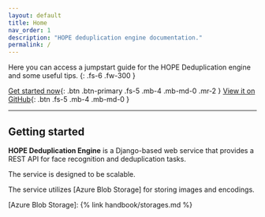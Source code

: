 ```yaml
---
layout: default
title: Home
nav_order: 1
description: "HOPE deduplication engine documentation."
permalink: /
---
```


Here you can access a jumpstart guide for the HOPE Deduplication engine and some useful tips.
{: .fs-6 .fw-300 }


[Get started now](#getting-started){: .btn .btn-primary .fs-5 .mb-4 .mb-md-0 .mr-2 }
[View it on GitHub][HOPE Deduplication Engine repo]{: .btn .fs-5 .mb-4 .mb-md-0 }

---


## Getting started

**HOPE Deduplication Engine** is a Django-based web service that provides a REST API for face recognition and deduplication tasks.

The service is designed to be scalable. 

The service utilizes [Azure Blob Storage] for storing images and encodings.


[HOPE Deduplication Engine repo]: https://github.com/unicef/hope-dedup-engine
[Azure Blob Storage]: {% link handbook/storages.md %}